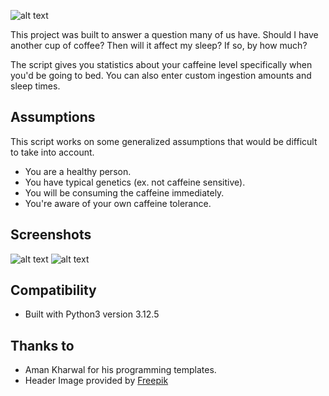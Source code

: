 ![alt text](https://github.com/Eliya-G/coffee-o-clock/blob/main/github_images/Header%20Image.png)

This project was built to answer a question many of us have. Should I have another cup of coffee? Then will it affect my sleep? If so, by how much?

The script gives you statistics about your caffeine level specifically when you'd be going to bed.
You can also enter custom ingestion amounts and sleep times.

## Assumptions 
This script works on some generalized assumptions that would be difficult to take into account.

- You are a healthy person.
- You have typical genetics (ex. not caffeine sensitive).
- You will be consuming the caffeine immediately.
- You're aware of your own caffeine tolerance.

## Screenshots
![alt text](https://github.com/Eliya-G/coffee-o-clock/blob/main/github_images/regular_mode.png)
![alt text](https://github.com/Eliya-G/coffee-o-clock/blob/main/github_images/custom_mode.png)

## Compatibility
- Built with Python3 version 3.12.5

## Thanks to
- Aman Kharwal for his programming templates.
- Header Image provided by [Freepik](https://www.freepik.com)
